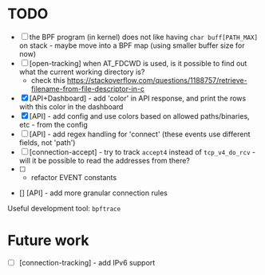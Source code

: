 # TODO

- [ ] the BPF program (in kernel) does not like having `char buff[PATH_MAX]` on stack - maybe move into a BPF map (using smaller buffer size for now)
- [ ] [open-tracking] when AT_FDCWD is used, is it possible to find out what the current working directory is?
    - check this https://stackoverflow.com/questions/1188757/retrieve-filename-from-file-descriptor-in-c
- [X] [API+Dashboard] - add 'color' in API response, and print the rows with this color in the dashboard
- [X] [API] - add config and use colors based on allowed paths/binaries, etc - from the config
- [ ] [API] - add regex handling for 'connect' (these events use different fields, not 'path')
- [ ] [connection-accept] - try to track `accept4` instead of `tcp_v4_do_rcv` - will it be possible to read the addresses from there?
- [ ] - refactor EVENT constants
- [] [API] - add more granular connection rules

Useful development tool: `bpftrace`

# Future work

- [ ] [connection-tracking] - add IPv6 support